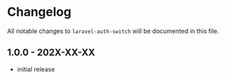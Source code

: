 # Changelog

All notable changes to `laravel-auth-switch` will be documented in this file.

## 1.0.0 - 202X-XX-XX

- initial release
